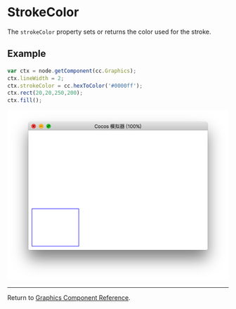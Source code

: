 # StrokeColor

The `strokeColor` property sets or returns the color used for the stroke.

## Example

```javascript
var ctx = node.getComponent(cc.Graphics);
ctx.lineWidth = 2;
ctx.strokeColor = cc.hexToColor('#0000ff');
ctx.rect(20,20,250,200);
ctx.fill();
```

<a href="graphics/strokeColor.png"><img src="graphics/strokeColor.png"></a>

<hr>

Return to [Graphics Component Reference](../../components/graphics.md).
